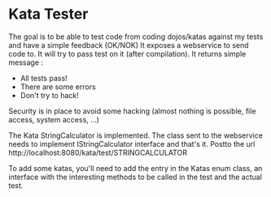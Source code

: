 Kata Tester
===========

The goal is to be able to test code from coding dojos/katas against my tests and have a simple feedback (OK/NOK)
It exposes a webservice to send code to. It will try to pass test on it (after compilation). It returns simple message :
- All tests pass!
- There are some errors
- Don't try to hack!

Security is in place to avoid some hacking (almost nothing is possible, file access, system access, ...)

The Kata StringCalculator is implemented. The class sent to the webservice needs to implement IStringCalculator interface and that's it. Postto  the url
http://localhost:8080/kata/test/STRINGCALCULATOR

To add some katas, you'll need to add the entry in the Katas enum class, an interface with the interesting methods to be called in the test and the actual test.